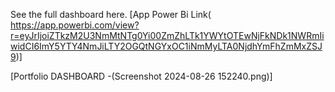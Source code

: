 See the full dashboard here.  [App Power Bi Link( https://app.powerbi.com/view?r=eyJrIjoiZTkzM2U3NmMtNTg0Yi00ZmZhLTk1YWYtOTEwNjFkNDk1NWRmIiwidCI6ImY5YTY4NmJiLTY2OGQtNGYxOC1iNmMyLTA0NjdhYmFhZmMxZSJ9)]

[Portfolio DASHBOARD -(Screenshot 2024-08-26 152240.png)]
